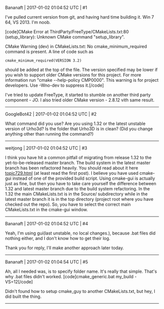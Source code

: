 Bananaft | 2017-01-02 01:04:52 UTC | #1

I've pulled current version from git, and having hard time building it. Win 7 64, VS 2013. I'm noob.

[code]CMake Error at ThirdParty/FreeType/CMakeLists.txt:80 (setup_library):
  Unknown CMake command "setup_library".


CMake Warning (dev) in CMakeLists.txt:
  No cmake_minimum_required command is present.  A line of code such as

    cmake_minimum_required(VERSION 3.2)

  should be added at the top of the file.  The version specified may be lower
  if you wish to support older CMake versions for this project.  For more
  information run "cmake --help-policy CMP0000".
This warning is for project developers.  Use -Wno-dev to suppress it.[/code]

I've tried to update FreeType, it started to stumble on another third party component - JO.
I also tried older CMake version - 2.8.12 vith same result.

-------------------------

GoogleBot42 | 2017-01-02 01:04:52 UTC | #2

What command did you use?  Are you using 1.32 or the latest unstable version of Urho3d?  Is the folder that Urho3D is in clean?  (Did you change anything other than running the command?)

-------------------------

weitjong | 2017-01-02 01:04:52 UTC | #3

I think you have hit a common pitfall of migrating from release 1.32 to the yet-to-be-released master branch. The build system in the latest master branch has been refactored heavily. You should read about it here [topic729.html](http://discourse.urho3d.io/t/new-build-system/715/1) (at least read the first post). I believe you have used cmake-gui instead of one of the provided build script. Using cmake-gui is actually just as fine, but then you have to take care yourself the difference between 1.32 and latest master branch due to the build system refactoring. In the 1.32 the main CMakeLists.txt is in the Source/ subdirectory while in the latest master branch it is in the top directory (project root where you have checked out the repo). So, you have to select the correct main CMakeLists.txt in the cmake-gui window.

-------------------------

Bananaft | 2017-01-02 01:04:52 UTC | #4

Yeah, I'm using gui(last unstable, no local changes.), because .bat files did nothing either, and I don't know how to get their log.

Thank you for reply, I'll make another approach later today.

-------------------------

Bananaft | 2017-01-02 01:04:54 UTC | #5

Ah, all I needed was, is to specify folder name. It's really that simple. That's why .bat files didn't worked.
[code]cmake_generic.bat my_build -VS=12[/code]

Didn't found how to setup cmake_guy to another CMakeLists.txt, but hey, I did built the thing.

-------------------------

